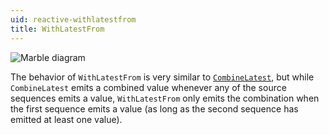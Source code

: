 ```yaml
---
uid: reactive-withlatestfrom
title: WithLatestFrom
---
```


![Marble diagram](~/images/reactive-withlatestfrom.svg)

The behavior of `WithLatestFrom` is very similar to [`CombineLatest`](xref:Bonsai.Reactive.CombineLatest), but while `CombineLatest` emits a combined value whenever any of the source sequences emits a value, `WithLatestFrom` only emits the combination when the first sequence emits a value (as long as the second sequence has emitted at least one value).
